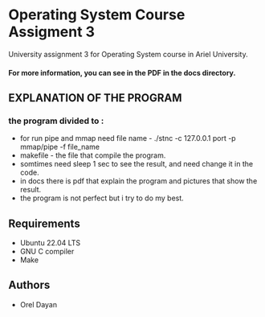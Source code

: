 # Operating System Course Assigment 3

University assignment 3 for Operating System  course in Ariel University.


#### __For more information, you can see in the PDF in the docs directory__.

## EXPLANATION OF THE PROGRAM

### the program divided to : 
- for run pipe and mmap need file name - ./stnc -c 127.0.0.1 port -p mmap/pipe -f file_name
- makefile - the file that compile the program.
- somtimes need sleep 1 sec to see the result, and need change it in the code.
- in docs there is pdf that explain the program and pictures that show the result.
- the program is not perfect but i try to do my best.



## Requirements
- Ubuntu 22.04 LTS
- GNU C compiler
- Make


## Authors

- Orel Dayan

